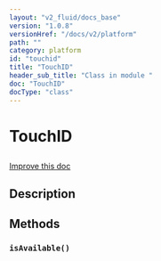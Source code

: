 ```yaml
---
layout: "v2_fluid/docs_base"
version: "1.0.8"
versionHref: "/docs/v2/platform"
path: ""
category: platform
id: "touchid"
title: "TouchID"
header_sub_title: "Class in module "
doc: "TouchID"
docType: "class"
---
```









<h1 class="api-title">


TouchID






</h1>

<a class="improve-v2-docs" href='http://github.com/driftyco/ionic/edit/2.0/src/plugins/touchid.ts#L0'>
Improve this doc
</a>






<!-- description -->
<h2>Description</h2>


<!-- @usage tag -->


<!-- @property tags -->


<!-- methods on the class -->

<h2>Methods</h2>

<div id="isAvailable"></div>

<h3>
<code>isAvailable()</code>
  

</h3>










<!-- related link --><!-- end content block -->


<!-- end body block -->

